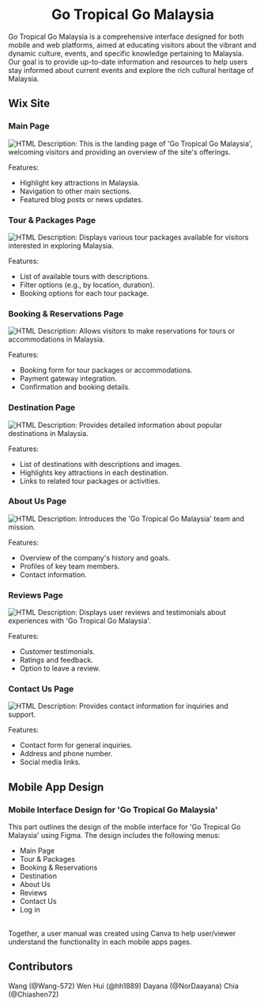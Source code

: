 <h1 align="center"> Go Tropical Go Malaysia</h1>
Go Tropical Go Malaysia is a comprehensive interface designed for both mobile and web platforms, aimed at educating visitors about the vibrant and dynamic culture, events, and specific knowledge pertaining to Malaysia. Our goal is to provide up-to-date information and resources to help users stay informed about current events and explore the rich cultural heritage of Malaysia.

<h2 align="left"> Wix Site</h2>
<h3 align="left"> Main Page</h3>
<img alt="HTML" src="https://github.com/Wang-572/GTGMblog/blob/main/wix-interface/Main%20Page.png"/>
Description: This is the landing page of 'Go Tropical Go Malaysia', welcoming visitors and providing an overview of the site's offerings.

Features:
- Highlight key attractions in Malaysia.
- Navigation to other main sections.
- Featured blog posts or news updates.

<h3 align="left"> Tour & Packages Page</h3>
<img alt="HTML" src="https://github.com/Wang-572/GTGMblog/blob/main/wix-interface/Tour%20and%20Packages.png"/>
Description: Displays various tour packages available for visitors interested in exploring Malaysia.

Features:
- List of available tours with descriptions.
- Filter options (e.g., by location, duration).
- Booking options for each tour package.

<h3 align="left"> Booking & Reservations Page</h3>
<img alt="HTML" src="https://github.com/Wang-572/GTGMblog/blob/main/wix-interface/Booking%20and%20Reservation.png"/>
Description: Allows visitors to make reservations for tours or accommodations in Malaysia.

Features:
- Booking form for tour packages or accommodations.
- Payment gateway integration.
- Confirmation and booking details.

<h3 align="left"> Destination Page </h3>
<img alt="HTML" src="https://github.com/Wang-572/GTGMblog/blob/main/wix-interface/Destinations.png"/>
Description: Provides detailed information about popular destinations in Malaysia.

Features:
- List of destinations with descriptions and images.
- Highlights key attractions in each destination.
- Links to related tour packages or activities.

<h3 align="left"> About Us Page</h3>
<img alt="HTML" src="https://github.com/Wang-572/GTGMblog/blob/main/wix-interface/About%20Us.png"/>
Description: Introduces the 'Go Tropical Go Malaysia' team and mission.

Features:
- Overview of the company's history and goals.
- Profiles of key team members.
- Contact information.

<h3 align="left"> Reviews Page</h3>
<img alt="HTML" src="https://github.com/Wang-572/GTGMblog/blob/main/wix-interface/Reviews.png"/>
Description: Displays user reviews and testimonials about experiences with 'Go Tropical Go Malaysia'.

Features:
- Customer testimonials.
- Ratings and feedback.
- Option to leave a review.

<h3 align="left"> Contact Us Page</h3>
<img alt="HTML" src="https://github.com/Wang-572/GTGMblog/blob/main/wix-interface/Contact%20Us.png"/>
Description: Provides contact information for inquiries and support.

Features:
- Contact form for general inquiries.
- Address and phone number.
- Social media links.

<h2 align="left"> Mobile App Design</h2>
<h3 align="left">Mobile Interface Design for 'Go Tropical Go Malaysia'</h3>
This part outlines the design of the mobile interface for 'Go Tropical Go Malaysia' using Figma. The design includes the following menus:

- Main Page
- Tour & Packages
- Booking & Reservations
- Destination
- About Us
- Reviews
- Contact Us
- Log in
<br>
Together, a user manual was created using Canva to help user/viewer understand the functionality in each mobile apps pages.

<h2 align="left"> Contributors</h2>
Wang (@Wang-572)
Wen Hui (@hh1889)
Dayana (@NorDaayana)
Chia (@Chiashen72)
